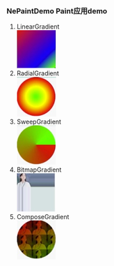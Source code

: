 ### NePaintDemo Paint应用demo
1. LinearGradient  
![image](https://github.com/tianyalu/NePaintDemo/blob/master/show/linear_gradient_rect.png)  
1. RadialGradient  
![image](https://github.com/tianyalu/NePaintDemo/blob/master/show/radial_gradient_circle.png)  
1. SweepGradient  
![image](https://github.com/tianyalu/NePaintDemo/blob/master/show/sweep_gradient_circle.png)  
1. BitmapGradient  
![image](https://github.com/tianyalu/NePaintDemo/blob/master/show/bitmap_gradient_rect.png)  
1. ComposeGradient  
![image](https://github.com/tianyalu/NePaintDemo/blob/master/show/compose_gradient_circle.png) 



